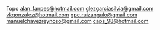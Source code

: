 Topo
alan_fanpes@hotmail.com
glezgarciasilvia@gmail.com
vkgonzalez@hotmail.com
gpe.ruizangulo@gmail.com
manuelchavezreynoso@gmail.com
caps_98@hotmail.com
